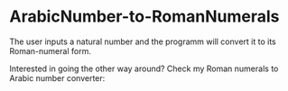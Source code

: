 # ArabicNumber-to-RomanNumerals

The user inputs a natural number and the programm will convert it to its Roman-numeral form.

Interested in going the other way around? Check my Roman numerals to Arabic number converter: 
